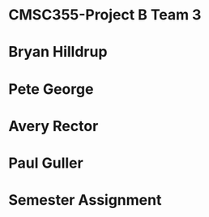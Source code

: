# CMSC355-Project B Team 3
# Bryan Hilldrup
# Pete George
# Avery Rector
# Paul Guller

# Semester Assignment
